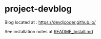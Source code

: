 # project-devblog

Blog located at : https://devdjcoder.github.io/

See installation notes at [README_Install.md](./README_Install.md)


